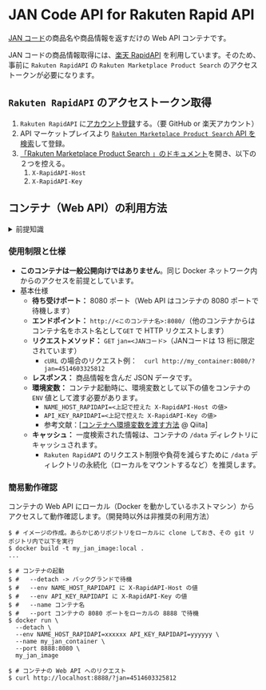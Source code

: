 # JAN Code API for Rakuten Rapid API

[JAN コード](https://ja.wikipedia.org/wiki/%E3%83%90%E3%83%BC%E3%82%B3%E3%83%BC%E3%83%89#%E7%B5%B1%E4%B8%80%E5%95%86%E5%93%81%E3%82%B3%E3%83%BC%E3%83%89)の商品名や商品情報を返すだけの Web API コンテナです。

JAN コードの商品情報取得には、[楽天 RapidAPI](https://api.rakuten.co.jp/ja/) を利用しています。そのため、事前に `Rakuten RapidAPI` の `Rakuten Marketplace Product Search` のアクセストークンが必要になります。

## `Rakuten RapidAPI` のアクセストークン取得

1. `Rakuten RapidAPI` に[アカウント登録](https://api.rakuten.co.jp/ja/)する。（要 GitHub or 楽天アカウント）
2. API マーケットプレイスより [`Rakuten Marketplace Product Search` API を検索](https://api.rakuten.net/search/Rakuten%20Marketplace%20Product%20Search)して登録。
3. [「Rakuten Marketplace Product Search 」のドキュメント](https://api.rakuten.net/rakuten_webservice/api/rakuten-marketplace-product-search)を開き、以下の２つを控える。
    1. `X-RapidAPI-Host`
    2. `X-RapidAPI-Key`

## コンテナ（Web API）の利用方法

<details><summary>前提知識</summary><div><br>

### 前提知識

- `git` と言われて意味がわかる and/or 使ったことがある。
- Docker および Docker コンテナを利用したことがある。
- Dockerfile が読める and/or 作れる。
- Docker ネットワークおよびポートの外部公開（`expose` や `--port 8888:8080`）の意味がわかる。
- `docker-compose` を利用したことがある。
- 「Dockerfile のベース・イメージがアーキテクチャと合っていない」と言われてわかる。
  - 「ARM アーキテクチャで x86_64 用のベースイメージを使っている」など

</div></details>

### 使用制限と仕様

- **このコンテナは一般公開向けではありません**。同じ Docker ネットワーク内からのアクセスを前提としています。
- 基本仕様
  - **待ち受けポート：** 8080 ポート（Web API はコンテナの 8080 ポートで待機します）
  - **エンドポイント：** `http://<このコンテナ名>:8080/`（他のコンテナからはコンテナ名をホスト名として`GET` で HTTP リクエストします）
  - **リクエストメソッド：** `GET` `jan=<JANコード>`（JANコードは 13 桁に限定されています）
    - `cURL` の場合のリクエスト例：　`curl http://my_container:8080/?jan=4514603325812`
  - **レスポンス：** 商品情報を含んだ JSON データです。
  - **環境変数：** コンテナ起動時に、環境変数として以下の値をコンテナの `ENV` 値として渡す必要があります。
    - `NAME_HOST_RAPIDAPI=<上記で控えた X-RapidAPI-Host の値>`
    - `API_KEY_RAPIDAPI=<上記で控えた X-RapidAPI-Key の値>`
    - 参考文献：[[コンテナへ環境変数を渡す方法](https://qiita.com/KEINOS/items/518610bc2fdf5999acf2) @ Qiita]
  - **キャッシュ：** 一度検索された情報は、コンテナの `/data` ディレクトリにキャッシュされます。
    - `Rakuten RapidAPI` のリクエスト制限や負荷を減らすために `/data` ディレクトリの永続化（ローカルをマウントするなど）を推奨します。

### 簡易動作確認

コンテナの Web API にローカル（Docker を動かしているホストマシン）からアクセスして動作確認します。（開発時以外は非推奨の利用方法）

```shellsession
$ # イメージの作成。あらかじめリポジトリをローカルに clone しておき、その git リポジトリ内で以下を実行
$ docker build -t my_jan_image:local .
...

$ # コンテナの起動
$ #   --detach -> バックグランドで待機
$ #   --env NAME_HOST_RAPIDAPI に X-RapidAPI-Host の値
$ #   --env API_KEY_RAPIDAPI に X-RapidAPI-Key の値
$ #   --name コンテナ名
$ #   --port コンテナの 8080 ポートをローカルの 8888 で待機
$ docker run \
  --detach \
  --env NAME_HOST_RAPIDAPI=xxxxxx API_KEY_RAPIDAPI=yyyyyy \
  --name my_jan_container \
  --port 8888:8080 \
  my_jan_image

$ # コンテナの Web API へのリクエスト
$ curl http://localhost:8888/?jan=4514603325812
```
